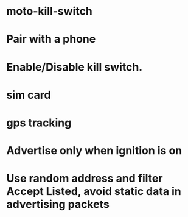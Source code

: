 # moto-kill-switch
# Pair with a phone
# Enable/Disable kill switch.

# sim card
# gps tracking
# Advertise only when ignition is on
# Use random address and filter Accept Listed, avoid static data in advertising packets